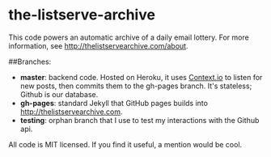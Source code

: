 the-listserve-archive
=====================

This code powers an automatic archive of a daily email lottery.
For more information, see http://thelistservearchive.com/about.


##Branches:

* **master**: backend code. Hosted on Heroku, it uses [Context.io](http://context.io/) to listen for new posts, then commits them to the gh-pages branch. It's stateless; Github is our database.
* **gh-pages**: standard Jekyll that GitHub pages builds into http://thelistservearchive.com.
* **testing**: orphan branch that I use to test my interactions with the Github api.

All code is MIT licensed. If you find it useful, a mention would be cool.
